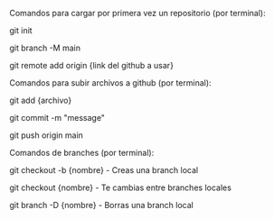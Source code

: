 Comandos para cargar por primera vez un repositorio (por terminal):

git init

git branch -M main

git remote add origin {link del github a usar}


Comandos para subir archivos a github (por terminal):

git add {archivo}

git commit -m "message"

git push origin main


Comandos de branches (por terminal):

git checkout -b {nombre} - Creas una branch local

git checkout {nombre} - Te cambias entre branches locales

git branch -D {nombre} - Borras una branch local


